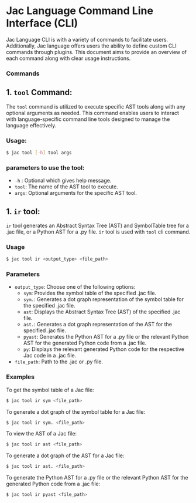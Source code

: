 # Jac Language Command Line Interface (CLI)

Jac Language CLI is with a variety of commands to facilitate users. Additionally, Jac language offers users the ability to define custom CLI commands through plugins. This document aims to provide an overview of each command along with clear usage instructions.

### Commands

## 1. `tool` Command:

The `tool` command is utilized to execute specific AST tools along with any optional arguments as needed. This command enables users to interact with language-specific command line tools designed to manage the language effectively.
### Usage:
```bash
$ jac tool [-h] tool args
```
  ### parameters to use the tool:
  -  `-h` : Optional which gives help message.
  - `tool`: The name of the AST tool to execute.
  - `args`: Optional arguments for the specific AST tool.

## 1. `ir` tool:
 `ir` tool generates an Abstract Syntax Tree (AST) and SymbolTable tree for a .jac file, or a Python AST for a .py file. `ir` tool is used with `tool` cli command.
### Usage
```bash
$ jac tool ir <output_type> <file_path>
```
### Parameters

- `output_type`: Choose one of the following options:
  - `sym`: Provides the symbol table of the specified .jac file.
  - `sym.`: Generates a dot graph representation of the symbol table for the specified .jac file.
  - `ast`: Displays the Abstract Syntax Tree (AST) of the specified .jac file.
  - `ast.`: Generates a dot graph representation of the AST for the specified .jac file.
  - `pyast`: Generates the Python AST for a .py file or the relevant Python AST for the generated Python code from a .jac file.
  - `py`: Displays the relevant generated Python code for the respective Jac code in a .jac file.
- `file_path`: Path to the .jac or .py file.

### Examples

To get the symbol table of a Jac file:
```bash
$ jac tool ir sym <file_path>
```

To generate a dot graph of the symbol table for a Jac file:
```bash
$ jac tool ir sym. <file_path>
```

To view the AST of a Jac file:
```bash
$ jac tool ir ast <file_path>
```

To generate a dot graph of the AST for a Jac file:
```bash
$ jac tool ir ast. <file_path>
```

To generate the Python AST for a .py file or the relevant Python AST for the generated Python code from a .jac file:
```bash
$ jac tool ir pyast <file_path>
```


